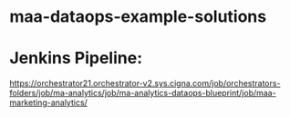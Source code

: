 # maa-dataops-example-solutions

# Jenkins Pipeline:
https://orchestrator21.orchestrator-v2.sys.cigna.com/job/orchestrators-folders/job/ma-analytics/job/ma-analytics-dataops-blueprint/job/maa-marketing-analytics/
